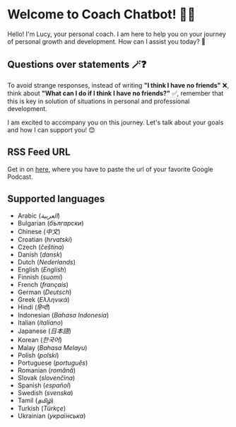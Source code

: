 # Welcome to Coach Chatbot! 🚀🤖

Hello! I'm Lucy, your personal coach. I am here to help you on your journey of personal growth and development. How can I assist you today? 👩

## Questions over statements 🪄❓

To avoid strange responses, instead of writing **"I think I have no friends"** ❌, think about **"What can I do if I think I have no friends?"** ✅, remember that this is key in solution of situations in personal and professional development.

I am excited to accompany you on this journey. Let's talk about your goals and how I can support you! 😊

## RSS Feed URL
Get in on [here](https://getrssfeed.com/), where you have to paste the url of your favorite Google Podcast.

## Supported languages
- Arabic (*العربية*)
- Bulgarian (*български*)
- Chinese (*中文*)
- Croatian (*hrvatski*)
- Czech (*čeština*)
- Danish (*dansk*)
- Dutch (*Nederlands*)
- English (*English*)
- Finnish (*suomi*)
- French (*français*)
- German (*Deutsch*)
- Greek (*Ελληνικά*)
- Hindi (*हिन्दी*)
- Indonesian (*Bahasa Indonesia*)
- Italian (*italiano*)
- Japanese (*日本語*)
- Korean (*한국어*)
- Malay (*Bahasa Melayu*)
- Polish (*polski*)
- Portuguese (*português*)
- Romanian (*română*)
- Slovak (*slovenčina*)
- Spanish (*español*)
- Swedish (*svenska*)
- Tamil (*தமிழ்*)
- Turkish (*Türkçe*)
- Ukrainian (*українська*)

